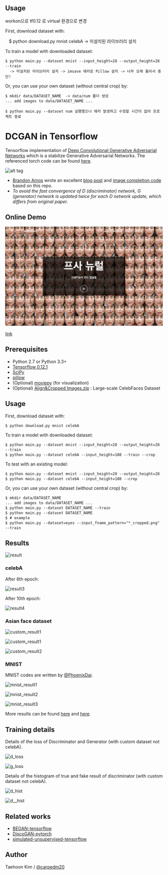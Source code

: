 
## Usage

workon으로 tf0.12 로 virtual 환경으로 변경

First, download dataset with:

    $ python download.py mnist celebA -> 미설치된 라이브러리 설치

To train a model with downloaded dataset:

    $ python main.py --dataset mnist --input_height=28 --output_height=28 --train
      -> 미설치된 라이브러리 설치 -> imsave 에러로 Pillow 설치 -> 너무 오래 돌아서 중단!

Or, you can use your own dataset (without central crop) by:

    $ mkdir data/DATASET_NAME  -> data/num 폴더 생성
    ... add images to data/DATASET_NAME ...
    
    $ python main.py --dataset num 실행했으나 에러 발생하고 수정할 시간이 없어 프로젝트 종료




# DCGAN in Tensorflow

Tensorflow implementation of [Deep Convolutional Generative Adversarial Networks](http://arxiv.org/abs/1511.06434) which is a stabilize Generative Adversarial Networks. The referenced torch code can be found [here](https://github.com/soumith/dcgan.torch).

![alt tag](DCGAN.png)

* [Brandon Amos](http://bamos.github.io/) wrote an excellent [blog post](http://bamos.github.io/2016/08/09/deep-completion/) and [image completion code](https://github.com/bamos/dcgan-completion.tensorflow) based on this repo.
* *To avoid the fast convergence of D (discriminator) network, G (generator) network is updated twice for each D network update, which differs from original paper.*


## Online Demo

[<img src="https://raw.githubusercontent.com/carpedm20/blog/master/content/images/face.png">](http://carpedm20.github.io/faces/)

[link](http://carpedm20.github.io/faces/)


## Prerequisites

- Python 2.7 or Python 3.3+
- [Tensorflow 0.12.1](https://github.com/tensorflow/tensorflow/tree/r0.12)
- [SciPy](http://www.scipy.org/install.html)
- [pillow](https://github.com/python-pillow/Pillow)
- (Optional) [moviepy](https://github.com/Zulko/moviepy) (for visualization)
- (Optional) [Align&Cropped Images.zip](http://mmlab.ie.cuhk.edu.hk/projects/CelebA.html) : Large-scale CelebFaces Dataset


## Usage

First, download dataset with:

    $ python download.py mnist celebA

To train a model with downloaded dataset:

    $ python main.py --dataset mnist --input_height=28 --output_height=28 --train
    $ python main.py --dataset celebA --input_height=108 --train --crop

To test with an existing model:

    $ python main.py --dataset mnist --input_height=28 --output_height=28
    $ python main.py --dataset celebA --input_height=108 --crop

Or, you can use your own dataset (without central crop) by:

    $ mkdir data/DATASET_NAME
    ... add images to data/DATASET_NAME ...
    $ python main.py --dataset DATASET_NAME --train
    $ python main.py --dataset DATASET_NAME
    $ # example
    $ python main.py --dataset=eyes --input_fname_pattern="*_cropped.png" --train

## Results

![result](assets/training.gif)

### celebA

After 6th epoch:

![result3](assets/result_16_01_04_.png)

After 10th epoch:

![result4](assets/test_2016-01-27%2015:08:54.png)

### Asian face dataset

![custom_result1](web/img/change5.png)

![custom_result1](web/img/change2.png)

![custom_result2](web/img/change4.png)

### MNIST

MNIST codes are written by [@PhoenixDai](https://github.com/PhoenixDai).

![mnist_result1](assets/mnist1.png)

![mnist_result2](assets/mnist2.png)

![mnist_result3](assets/mnist3.png)

More results can be found [here](./assets/) and [here](./web/img/).


## Training details

Details of the loss of Discriminator and Generator (with custom dataset not celebA).

![d_loss](assets/d_loss.png)

![g_loss](assets/g_loss.png)

Details of the histogram of true and fake result of discriminator (with custom dataset not celebA).

![d_hist](assets/d_hist.png)

![d__hist](assets/d__hist.png)


## Related works

- [BEGAN-tensorflow](https://github.com/carpedm20/BEGAN-tensorflow)
- [DiscoGAN-pytorch](https://github.com/carpedm20/DiscoGAN-pytorch)
- [simulated-unsupervised-tensorflow](https://github.com/carpedm20/simulated-unsupervised-tensorflow)


## Author

Taehoon Kim / [@carpedm20](http://carpedm20.github.io/)

